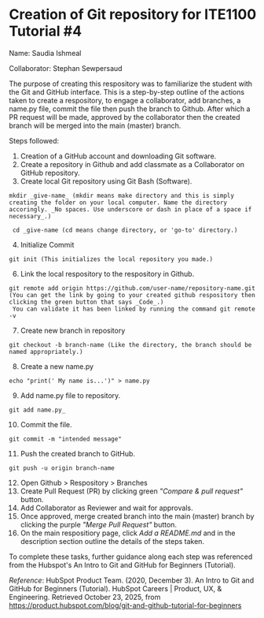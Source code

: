 # Creation of Git repository for ITE1100 Tutorial #4

Name: Saudia Ishmeal

Collaborator: Stephan Sewpersaud

The purpose of creating this respository was to familiarize the student with the Git and GitHub interface. This is a step-by-step outline of the actions taken to create a respository, to engage a collaborator, add branches, a name.py file, commit the file then push the branch to Github. After which a PR request will be made, approved by the collaborator then the created branch will be merged into the main (master) branch.

Steps followed: 
  1. Creation of a GitHub account and downloading Git software.
  2. Create a repository in Github and add classmate as a Collaborator on GitHub repository.
  3. Create local Git repository using Git Bash (Software).

    mkdir _give-name_ (mkdir means make directory and this is simply creating the folder on your local computer. Name the directory accoringly. _No spaces. Use underscore or dash in place of a space if necessary_.)
     
     cd _give-name (cd means change directory, or 'go-to' directory.)
     
  4. Initialize Commit

    git init (This initializes the local repository you made.)

  6. Link the local respository to the respository in Github.

    git remote add origin https://github.com/user-name/repository-name.git (You can get the link by going to your created github respository then clicking the green button that says _Code_.)
     You can validate it has been linked by running the command git remote -v

  7. Create new branch in repository
    
    git checkout -b branch-name (Like the directory, the branch should be named appropriately.)
     
  8. Create a new name.py

    echo "print(' My name is...')" > name.py
      
  9. Add name.py file to  repository.

    git add name.py_
     
  10. Commit the file.
     
    git commit -m "intended message"
    
  11. Push the created branch to GitHub.

    git push -u origin branch-name
    
  12. Open Github > Respository > Branches
  13. Create Pull Request (PR) by clicking green _"Compare & pull request"_ button.
  14. Add Collaborator as Reviewer and wait for approvals.
  15. Once approved, merge created branch into the main (master) branch by clicking the purple _"Merge Pull Request"_ button.
  16. On the main respositiory page, click _Add a README.md_ and in the description section outline the details of the steps taken.

To complete these tasks, further guidance along each step was referenced from the Hubspot's An Intro to Git and GitHub for Beginners (Tutorial). 

_Reference_:
HubSpot Product Team. (2020, December 3). An Intro to Git and GitHub for Beginners (Tutorial). HubSpot Careers | Product, UX, & Engineering. Retrieved October 23, 2025, from https://product.hubspot.com/blog/git-and-github-tutorial-for-beginners
